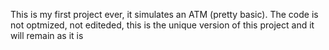 This is my first project ever, it simulates an ATM (pretty basic). The code is not optmized, not editeded, this is the unique version of this project and it will remain as it is
